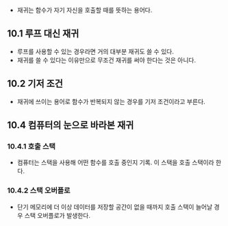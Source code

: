 - 재귀는 함수가 자기 자신을 호출할 때를 뜻하는 용어다.
## 10.1 루프 대신 재귀
- 루프를 사용할 수 있는 경우라면 거의 대부분 재귀도 쓸 수 있다.
- 재귀를 쓸 수 있다는 이유만으로 무조건 재귀를 써야 한다는 것은 아니다.

## 10.2 기저 조건
- 재귀에 쓰이는 용어로 함수가 반복되지 않는 경우를 기저 조건이라고 부른다.

## 10.4 컴퓨터의 눈으로 바라본 재귀
### 10.4.1 호출 스택
- 컴퓨터는 스택을 사용해 어떤 함수를 호출 중인지 기록. 이 스택을 호출 스택이라 한다.

### 10.4.2 스택 오버플로
- 단기 메모리에 더 이상 데이터를 저장할 공간이 없을 때까지 호출 스택이 늘어날 경우 스택 오버플로가 발생한다.